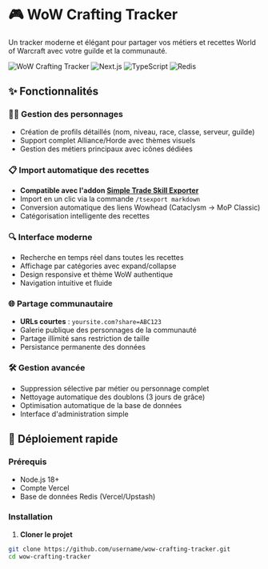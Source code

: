 # 🎮 WoW Crafting Tracker

Un tracker moderne et élégant pour partager vos métiers et recettes World of Warcraft avec votre guilde et la communauté.

![WoW Crafting Tracker](https://img.shields.io/badge/WoW-Crafting%20Tracker-yellow?style=for-the-badge&logo=worldofwarcraft)
![Next.js](https://img.shields.io/badge/Next.js-14-black?style=for-the-badge&logo=next.js)
![TypeScript](https://img.shields.io/badge/TypeScript-blue?style=for-the-badge&logo=typescript)
![Redis](https://img.shields.io/badge/Redis-Database-red?style=for-the-badge&logo=redis)

## ✨ Fonctionnalités

### 🧙‍♂️ **Gestion des personnages**
- Création de profils détaillés (nom, niveau, race, classe, serveur, guilde)
- Support complet Alliance/Horde avec thèmes visuels
- Gestion des métiers principaux avec icônes dédiées

### 📋 **Import automatique des recettes**
- **Compatible avec l'addon [Simple Trade Skill Exporter](https://www.curseforge.com/wow/addons/simple-trade-skill-exporter)**
- Import en un clic via la commande `/tsexport markdown`
- Conversion automatique des liens Wowhead (Cataclysm → MoP Classic)
- Catégorisation intelligente des recettes

### 🔍 **Interface moderne**
- Recherche en temps réel dans toutes les recettes
- Affichage par catégories avec expand/collapse
- Design responsive et thème WoW authentique
- Navigation intuitive et fluide

### 🌐 **Partage communautaire**
- **URLs courtes** : `yoursite.com?share=ABC123`
- Galerie publique des personnages de la communauté
- Partage illimité sans restriction de taille
- Persistance permanente des données

### 🛠 **Gestion avancée**
- Suppression sélective par métier ou personnage complet
- Nettoyage automatique des doublons (3 jours de grâce)
- Optimisation automatique de la base de données
- Interface d'administration simple

## 🚀 Déploiement rapide

### Prérequis
- Node.js 18+
- Compte Vercel
- Base de données Redis (Vercel/Upstash)

### Installation

1. **Cloner le projet**
```bash
git clone https://github.com/username/wow-crafting-tracker.git
cd wow-crafting-tracker
